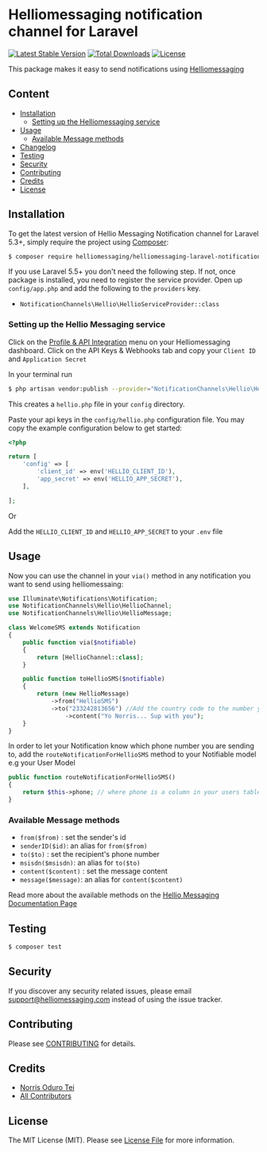 # Helliomessaging notification channel for Laravel

[![Latest Stable Version](https://poser.pugx.org/helliomessaging/helliomessaging-laravel-notification-channel/v/stable)](https://packagist.org/packages/helliomessaging/helliomessaging-laravel-notification-channel)
[![Total Downloads](https://poser.pugx.org/helliomessaging/helliomessaging-laravel-notification-channel/downloads)](https://packagist.org/packages/helliomessaging/helliomessaging-laravel-notification-channel)
[![License](https://poser.pugx.org/helliomessaging/helliomessaging-laravel-notification-channel/license)](https://packagist.org/packages/helliomessaging/helliomessaging-laravel-notification-channel)

This package makes it easy to send notifications using [Helliomessaging](https://helliomessaging.com/)

## Content

- [Installation](#installation)
	- [Setting up the Helliomessaging service](#setting-up-the-hellio-service)
- [Usage](#usage)
	- [Available Message methods](#available-message-methods)
- [Changelog](#changelog)
- [Testing](#testing)
- [Security](#security)
- [Contributing](#contributing)
- [Credits](#credits)
- [License](#license)


## Installation

To get the latest version of Hellio Messaging Notification channel for Laravel 5.3+, simply require the project using [Composer](https://getcomposer.org):

```bash
$ composer require helliomessaging/helliomessaging-laravel-notification-channel
```

If you use Laravel 5.5+ you don't need the following step.
If not, once package is installed, you need to register the service provider. Open up `config/app.php` and add the following to the `providers` key.

* `NotificationChannels\Hellio\HellioServiceProvider::class`


### Setting up the Hellio Messaging service

Click on the [Profile & API Integration](https://app.helliomessaging.com/settings) menu on your Helliomessaging dashboard. Click on the API Keys & Webhooks tab and copy your `Client ID` and `Application Secret`

In your terminal run
```bash
$ php artisan vendor:publish --provider="NotificationChannels\Hellio\HellioServiceProvider"
```
This creates a `hellio.php` file in your `config` directory.

Paste your api keys in the `config/hellio.php` configuration file. You may copy the example configuration below to get started:
```php
<?php

return [
    'config' => [
        'client_id' => env('HELLIO_CLIENT_ID'),
        'app_secret' => env('HELLIO_APP_SECRET'),
    ],

];
```

Or 

Add the `HELLIO_CLIENT_ID` and `HELLIO_APP_SECRET` to your `.env` file

## Usage

Now you can use the channel in your `via()` method in any notification you want to send using helliomessaing:
``` php
use Illuminate\Notifications\Notification;
use NotificationChannels\Hellio\HellioChannel;
use NotificationChannels\Hellio\HellioMessage;

class WelcomeSMS extends Notification
{
    public function via($notifiable)
    {
        return [HellioChannel::class];
    }

    public function toHellioSMS($notifiable)
    {
        return (new HellioMessage)
			->from("HellioSMS")
			->to("233242813656") //Add the country code to the number you wish to send to without the need to add the  +
           	 	->content("Yo Norris... Sup with you");
    }
}
```

In order to let your Notification know which phone number you are sending to, add the `routeNotificationForHellioSMS` method to your Notifiable model e.g your User Model

```php
public function routeNotificationForHellioSMS()
{
    return $this->phone; // where phone is a column in your users table;
}
```

### Available Message methods

* `from($from)` : set the sender's id
* `senderID($id)`: an alias for `from($from)`
* `to($to)` : set the recipient's phone number
* `msisdn($msisdn)`: an alias for `to($to)`
* `content($content)` : set the message content
* `message($message)`: an alias for `content($content)`

Read more about the available methods on the [Hellio Messaging Documentation Page](https://helliomessaging.com/docs/messaging/api)

## Testing

``` bash
$ composer test
```

## Security

If you discover any security related issues, please email support@helliomessaging.com instead of using the issue tracker.

## Contributing

Please see [CONTRIBUTING](CONTRIBUTING.md) for details.

## Credits

- [Norris Oduro Tei](https://github.com/Norris1z)
- [All Contributors](../../contributors)

## License

The MIT License (MIT). Please see [License File](LICENSE.md) for more information.
